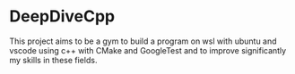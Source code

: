 # DeepDiveCpp
This project aims to be a gym to build a program on wsl with ubuntu and vscode using c++ with CMake and GoogleTest and to improve significantly my skills in these fields.

